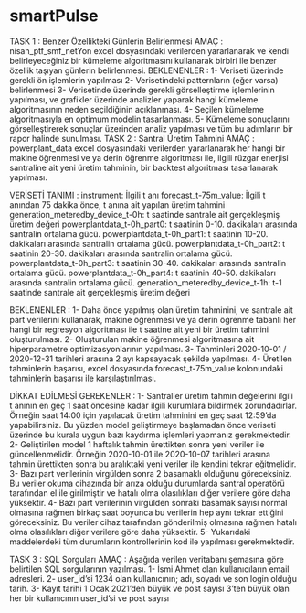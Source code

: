 # smartPulse

TASK 1 : Benzer Özellikteki Günlerin Belirlenmesi
 AMAÇ :  nisan_ptf_smf_netYon excel dosyasındaki verilerden yararlanarak ve kendi belirleyeceğiniz bir kümeleme algoritmasını kullanarak birbiri ile benzer özellik taşıyan günlerin belirlenmesi.
BEKLENENLER :
1-	Veriseti üzerinde gerekli ön işlemlerin yapılması
2-	Verisetindeki patternların (eğer varsa) belirlenmesi
3-	Verisetinde üzerinde gerekli görselleştirme işlemlerinin yapılması, ve grafikler üzerinde analizler yaparak hangi kümeleme algoritmasının neden seçildiğinin açıklanması.
4-	Seçilen kümeleme algoritmasıyla en optimum modelin tasarlanması.
5-	Kümeleme sonuçlarını görselleştirerek sonuçlar üzerinden analiz yapılması ve tüm bu adımların bir rapor halinde sunulması.
TASK 2 : Santral Üretim Tahmini
AMAÇ : powerplant_data excel dosyasındaki verilerden yararlanarak her hangi bir makine öğrenmesi ve ya derin öğrenme algoritması ile, ilgili rüzgar enerjisi santraline ait yeni üretim tahminin, bir backtest algoritması tasarlanarak yapılması.

VERİSETİ TANIMI : 
instrument: İlgili t anı
forecast_t-75m_value: İlgili t anından 75 dakika önce, t anına ait yapılan üretim tahmini
generation_meteredby_device_t-0h: t saatinde santrale ait gerçekleşmiş üretim değeri
powerplantdata_t-0h_part0: t saatinin 0-10. dakikaları arasında santralin ortalama gücü. 
powerplantdata_t-0h_part1: t saatinin 10-20. dakikaları arasında santralin ortalama gücü. 
powerplantdata_t-0h_part2: t saatinin 20-30. dakikaları arasında santralin ortalama gücü. 
powerplantdata_t-0h_part3: t saatinin 30-40. dakikaları arasında santralin ortalama gücü. 
powerplantdata_t-0h_part4: t saatinin 40-50. dakikaları arasında santralin ortalama gücü. 
generation_meteredby_device_t-1h: t-1 saatinde santrale ait gerçekleşmiş üretim değeri

BEKLENENLER :
1-	Daha önce yapılmış olan üretim tahminini, ve santrale ait part verilerini kullanarak, makine öğrenmesi ve ya derin öğrenme tabanlı her hangi bir regresyon algoritması ile t saatine ait yeni bir üretim tahmini oluşturulması.
2-	Oluşturulan makine öğrenmesi algoritmasına ait hiperparametre optimizasyonlarının yapılması.
3-	Tahminleri 2020-10-01 / 2020-12-31 tarihleri arasına 2 ayı kapsayacak şekilde yapılması.
4-	Üretilen tahminlerin başarısı, excel dosyasında forecast_t-75m_value kolonundaki tahminlerin başarısı ile karşılaştırılması. 


DİKKAT EDİLMESİ GEREKENLER :
1-	Santraller üretim tahmin değelerini ilgili t anının en geç 1 saat öncesine kadar ilgili kurumlara bildirmek zorundadırlar. Örneğin saat 14:00 için yapılacak üretim tahminini en geç saat 12:59’da yapabilirsiniz. Bu yüzden model geliştirmeye başlamadan önce veriseti üzerinde bu kurala uygun bazı kaydırma işlemleri yapmanız gerekmektedir.
2-	Geliştirilen model 1 haftalık tahmin ürettikten sonra yeni veriler ile güncellenmelidir. Örneğin 2020-10-01 ile 2020-10-07 tarihleri arasına tahmin ürettikten sonra bu aralıktaki yeni veriler ile kendini tekrar eğitmelidir.
3-	Bazı part verilerinin virgülden sonra 2 basamaklı olduğunu göreceksiniz. Bu veriler okuma cihazında bir arıza olduğu durumlarda santral operatörü tarafından el ile girilmiştir ve hatalı olma olasılıkları diğer verilere göre daha yüksektir. 
4-	Bazı part verilerinin virgülden sonraki basamak sayısı normal olmasına rağmen birkaç saat boyunca bu verilerin hep aynı tekrar ettiğini göreceksiniz. Bu veriler cihaz tarafından gönderilmiş olmasına rağmen hatalı olma olasılıkları diğer verilere göre daha yüksektir.
5-	Yukarıdaki maddelerdeki tüm durumların kontrollerinin kod ile yapılması gerekmektedir.

TASK 3 : SQL Sorguları
AMAÇ : Aşağıda verilen veritabanı şemasına göre belirtilen SQL sorgularının yazılması.
1-	İsmi Ahmet olan kullanıcıların email adresleri.
2-	user_id’si 1234 olan kullanıcının; adı, soyadı ve son login olduğu tarih. 
3-	Kayıt tarihi 1 Ocak 2021’den büyük ve post sayısı 3’ten büyük olan her bir kullanıcının user_id’si ve post sayısı


 




